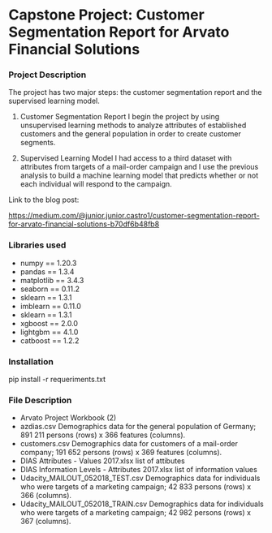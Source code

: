 # Capstone Project: Customer Segmentation Report for Arvato Financial Solutions

### Project Description

The project has two major steps: the customer segmentation report and the supervised learning model.

1. Customer Segmentation Report
I begin the project by using unsupervised learning methods to analyze attributes of established customers and the general population in order to create customer segments.

3. Supervised Learning Model
I had access to a third dataset with attributes from targets of a mail-order campaign and I use the previous analysis to build a machine learning model that predicts whether or not each individual will respond to the campaign.

Link to the blog post:

https://medium.com/@junior.junior.castro1/customer-segmentation-report-for-arvato-financial-solutions-b70df6b48fb8

### Libraries used
- numpy == 1.20.3
- pandas == 1.3.4
- matplotlib == 3.4.3
- seaborn == 0.11.2
- sklearn == 1.3.1
- imblearn == 0.11.0
- sklearn == 1.3.1
- xgboost == 2.0.0
- lightgbm == 4.1.0
- catboost == 1.2.2
  
### Installation
pip install -r requeriments.txt

### File Description
- Arvato Project Workbook (2)
- azdias.csv Demographics data for the general population of Germany; 891 211 persons (rows) x 366 features (columns).
- customers.csv Demographics data for customers of a mail-order company; 191 652 persons (rows) x 369 features (columns).
- DIAS Attributes - Values 2017.xlsx list of attibutes 
- DIAS Information Levels - Attributes 2017.xlsx list of information values
- Udacity_MAILOUT_052018_TEST.csv Demographics data for individuals who were targets of a marketing campaign; 42 833 persons (rows) x 366 (columns).
- Udacity_MAILOUT_052018_TRAIN.csv Demographics data for individuals who were targets of a marketing campaign; 42 982 persons (rows) x 367 (columns).
